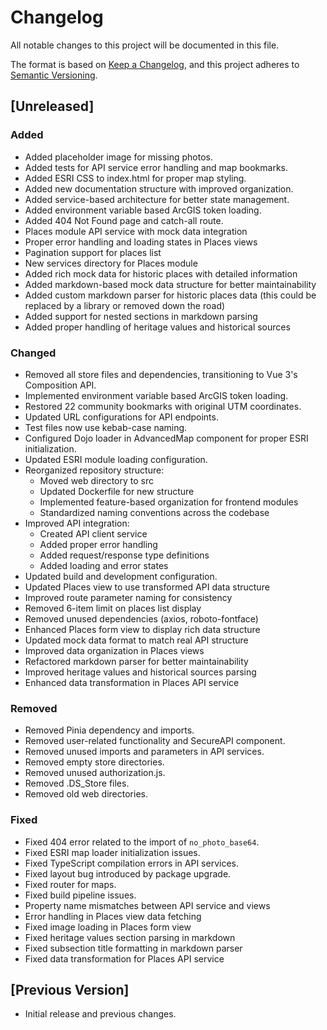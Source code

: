# Changelog

All notable changes to this project will be documented in this file.

The format is based on [Keep a Changelog](https://keepachangelog.com/en/1.0.0/),
and this project adheres to [Semantic Versioning](https://semver.org/spec/v2.0.0.html).

## [Unreleased]

### Added

- Added placeholder image for missing photos.
- Added tests for API service error handling and map bookmarks.
- Added ESRI CSS to index.html for proper map styling.
- Added new documentation structure with improved organization.
- Added service-based architecture for better state management.
- Added environment variable based ArcGIS token loading.
- Added 404 Not Found page and catch-all route.
- Places module API service with mock data integration
- Proper error handling and loading states in Places views
- Pagination support for places list
- New services directory for Places module
- Added rich mock data for historic places with detailed information
- Added markdown-based mock data structure for better maintainability
- Added custom markdown parser for historic places data (this could be replaced by a library or removed down the road)
- Added support for nested sections in markdown parsing
- Added proper handling of heritage values and historical sources

### Changed

- Removed all store files and dependencies, transitioning to Vue 3's Composition API.
- Implemented environment variable based ArcGIS token loading.
- Restored 22 community bookmarks with original UTM coordinates.
- Updated URL configurations for API endpoints.
- Test files now use kebab-case naming.
- Configured Dojo loader in AdvancedMap component for proper ESRI initialization.
- Updated ESRI module loading configuration.
- Reorganized repository structure:
  - Moved web directory to src
  - Updated Dockerfile for new structure
  - Implemented feature-based organization for frontend modules
  - Standardized naming conventions across the codebase
- Improved API integration:
  - Created API client service
  - Added proper error handling
  - Added request/response type definitions
  - Added loading and error states
- Updated build and development configuration.
- Updated Places view to use transformed API data structure
- Improved route parameter naming for consistency
- Removed 6-item limit on places list display
- Removed unused dependencies (axios, roboto-fontface)
- Enhanced Places form view to display rich data structure
- Updated mock data format to match real API structure
- Improved data organization in Places views
- Refactored markdown parser for better maintainability
- Improved heritage values and historical sources parsing
- Enhanced data transformation in Places API service

### Removed

- Removed Pinia dependency and imports.
- Removed user-related functionality and SecureAPI component.
- Removed unused imports and parameters in API services.
- Removed empty store directories.
- Removed unused authorization.js.
- Removed .DS_Store files.
- Removed old web directories.

### Fixed

- Fixed 404 error related to the import of `no_photo_base64`.
- Fixed ESRI map loader initialization issues.
- Fixed TypeScript compilation errors in API services.
- Fixed layout bug introduced by package upgrade.
- Fixed router for maps.
- Fixed build pipeline issues.
- Property name mismatches between API service and views
- Error handling in Places view data fetching
- Fixed image loading in Places form view
- Fixed heritage values section parsing in markdown
- Fixed subsection title formatting in markdown parser
- Fixed data transformation for Places API service

## [Previous Version]

- Initial release and previous changes.
